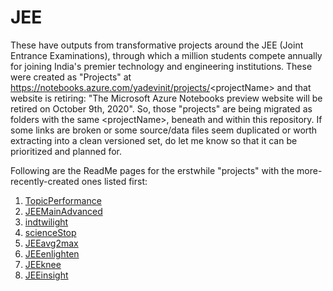# JEE
These have outputs from transformative projects around the JEE (Joint Entrance Examinations), through which a million students compete annually for joining India's premier technology and engineering institutions.
These were created as "Projects" at https://notebooks.azure.com/yadevinit/projects/<projectName\> and that website is retiring: "The Microsoft Azure Notebooks preview website will be retired on October 9th, 2020".
So, those "projects" are being migrated as folders with the same <projectName\>, beneath and within this repository. If some links are broken or some source/data files seem duplicated or worth extracting into a clean versioned set, do let me know so that it can be prioritized and planned for.

Following are the ReadMe pages for the erstwhile "projects" with the more-recently-created ones listed first:
1. [TopicPerformance](./Topic%20Performance/README.md)
2. [JEEMainAdvanced](./JEE_%20Main%20Advanced/README.md)
3. [indtwilight](./indtwilight/README.md)
4. [scienceStop](./scienceStop/README.md)
5. [JEEavg2max](./JEEavg2max/README.md)
6. [JEEenlighten](./JEEenlighten/README.md)
7. [JEEknee](./JEEknee/README.md)
8. [JEEinsight](./JEEinsight/README.md)
